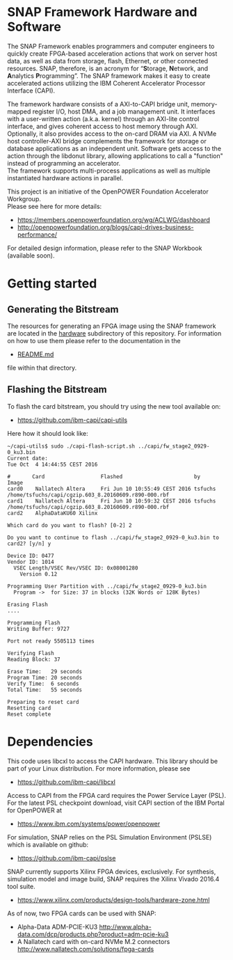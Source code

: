 # SNAP Framework Hardware and Software

The SNAP Framework enables programmers and computer engineers to quickly create FPGA-based acceleration actions that work on server host data, as well as data from storage, flash, Ethernet, or other connected resources.  SNAP, therefore, is an acronym for “**S**torage, **N**etwork, and **A**nalytics **P**rogramming”.
The SNAP framework makes it easy to create accelerated actions utilizing the IBM Coherent Accelerator Processor Interface (CAPI). 

The framework hardware consists of a AXI-to-CAPI bridge unit, memory-mapped register I/O, host DMA, and a job management unit.
It interfaces with a user-written action (a.k.a. kernel) through an AXI-lite control interface, and gives coherent access to host memory through AXI. Optionally, it also provides access to the on-card DRAM via AXI.
A NVMe host controller-AXI bridge complements the framework for storage or database applications as an independent unit.
Software gets access to the action through the libdonut library, allowing applications to call a "function" instead of programming an accelerator.  
The framework supports multi-process applications as well as multiple instantiated hardware actions in parallel.

This project is an initiative of the OpenPOWER Foundation Accelerator Workgroup.  
Please see here for more details:
* https://members.openpowerfoundation.org/wg/ACLWG/dashboard
* http://openpowerfoundation.org/blogs/capi-drives-business-performance/

For detailed design information, please refer to the SNAP Workbook (available soon).

# Getting started

## Generating the Bitstream

The resources for generating an FPGA image using the SNAP framework are located in the [hardware](hardware) subdirectory of this repository. For information on how to use them please refer to the documentation in the

* [README.md](hardware/README.md)

file within that directory.

## Flashing the Bitstream

To flash the card bitstream, you should try using the new tool available on:

* https://github.com/ibm-capi/capi-utils

Here how it should look like:

    ~/capi-utils$ sudo ./capi-flash-script.sh ../capi/fw_stage2_0929-0_ku3.bin 
    Current date:
    Tue Oct  4 14:44:55 CEST 2016
    
    #       Card                  Flashed                       by      Image
    card0    Nallatech Altera     Fri Jun 10 10:55:49 CEST 2016 tsfuchs /home/tsfuchs/capi/cgzip.603_8.20160609.r890-000.rbf
    card1    Nallatech Altera     Fri Jun 10 10:59:32 CEST 2016 tsfuchs /home/tsfuchs/capi/cgzip.603_8.20160609.r890-000.rbf
    card2    AlphaDataKU60 Xilinx                                                             
    
    Which card do you want to flash? [0-2] 2
    
    Do you want to continue to flash ../capi/fw_stage2_0929-0_ku3.bin to card2? [y/n] y

    Device ID: 0477
    Vendor ID: 1014
      VSEC Length/VSEC Rev/VSEC ID: 0x08001280
        Version 0.12

    Programming User Partition with ../capi/fw_stage2_0929-0_ku3.bin
      Program ->  for Size: 37 in blocks (32K Words or 128K Bytes)
    
    Erasing Flash
    ....

    Programming Flash
    Writing Buffer: 9727        

    Port not ready 5505113 times

    Verifying Flash
    Reading Block: 37        
    
    Erase Time:   29 seconds
    Program Time: 20 seconds
    Verify Time:  6 seconds
    Total Time:   55 seconds
    
    Preparing to reset card
    Resetting card
    Reset complete

# Dependencies

This code uses libcxl to access the CAPI hardware. This library should be part of your Linux distribution. For more information, please see 
* https://github.com/ibm-capi/libcxl

Access to CAPI from the FPGA card requires the Power Service Layer (PSL). For the latest PSL checkpoint download, visit CAPI section of the IBM Portal for OpenPOWER at
* https://www.ibm.com/systems/power/openpower

For simulation, SNAP relies on the PSL Simulation Environment (PSLSE) which is available on github:
* https://github.com/ibm-capi/pslse

SNAP currently supports Xilinx FPGA devices, exclusively. For synthesis, simulation model and image build, SNAP requires the Xilinx Vivado 2016.4 tool suite.
* https://www.xilinx.com/products/design-tools/hardware-zone.html

As of now, two FPGA cards can be used with SNAP:
* Alpha-Data ADM-PCIE-KU3 http://www.alpha-data.com/dcp/products.php?product=adm-pcie-ku3
* A Nallatech card with on-card NVMe M.2 connectors http://www.nallatech.com/solutions/fpga-cards
